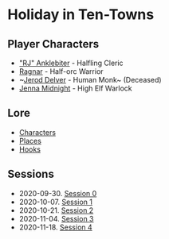 # Holiday in Ten-Towns

## Player Characters
* ["RJ" Anklebiter](Player_RJ.md) - Halfling Cleric
* [Ragnar](Player_Ragnar.md) - Half-orc Warrior
* ~[Jerod Delver](Player_Jerod.md) - Human Monk~ (Deceased)
* [Jenna Midnight](Player_Jenna.md) - High Elf Warlock

## Lore
* [Characters](Characters.md)
* [Places](Places.md)
* [Hooks](Hooks.md)

## Sessions
* 2020-09-30. [Session 0](Session_0.md)
* 2020-10-07. [Session 1](Session_1.md)
* 2020-10-21. [Session 2](Session_2.md)
* 2020-11-04. [Session 3](Session_3.md)
* 2020-11-18. [Session 4](Session_4.md)

<!--stackedit_data:
eyJoaXN0b3J5IjpbLTEyNTc1NjQzMjgsMTQyNDQ4MTUyMSwtMT
A0MzczNDQ3LC0yMjI2MzYzODcsLTk1MTEyMTc2MSwtMTA1NTIw
MzE2OCwtMzA3OTEwMjY4LDIxMTYxMjMzODIsLTEyMjgzMTAwOD
FdfQ==
-->